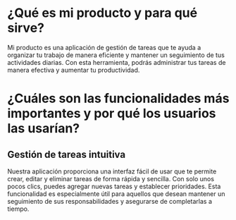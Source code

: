 # ¿Qué es mi producto y para qué sirve?

Mi producto es una aplicación de gestión de tareas que te ayuda a organizar tu trabajo de manera eficiente y mantener un seguimiento de tus actividades diarias. Con esta herramienta, podrás administrar tus tareas de manera efectiva y aumentar tu productividad.

# ¿Cuáles son las funcionalidades más importantes y por qué los usuarios las usarían?

## Gestión de tareas intuitiva

Nuestra aplicación proporciona una interfaz fácil de usar que te permite crear, editar y eliminar tareas de forma rápida y sencilla. Con solo unos pocos clics, puedes agregar nuevas tareas y establecer prioridades. Esta funcionalidad es especialmente útil para aquellos que desean mantener un seguimiento de sus responsabilidades y asegurarse de completarlas a tiempo.
